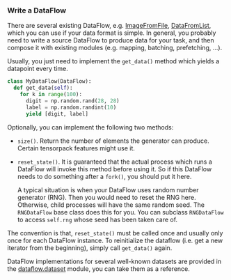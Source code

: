 
### Write a DataFlow

There are several existing DataFlow, e.g. [ImageFromFile](../../modules/dataflow.html#tensorpack.dataflow.ImageFromFile),
[DataFromList](../../http://tensorpack.readthedocs.io/en/latest/modules/dataflow.html#tensorpack.dataflow.DataFromList),
which you can use if your data format is simple.
In general, you probably need to write a source DataFlow to produce data for your task,
and then compose it with existing modules (e.g. mapping, batching, prefetching, ...).

Usually, you just need to implement the `get_data()` method which yields a datapoint every time.
```python
class MyDataFlow(DataFlow):
  def get_data(self):
    for k in range(100):
      digit = np.random.rand(28, 28)
      label = np.random.randint(10)
      yield [digit, label]
```

Optionally, you can implement the following two methods:

+ `size()`. Return the number of elements the generator can produce. Certain tensorpack features might use it.

+ `reset_state()`. It is guaranteed that the actual process which runs a DataFlow will invoke this method before using it.
	So if this DataFlow needs to do something after a `fork()`, you should put it here.

	A typical situation is when your DataFlow uses random number generator (RNG). Then you would need to reset the RNG here.
	Otherwise, child processes will have the same random seed. The `RNGDataFlow` base class does this for you.
	You can subclass `RNGDataFlow` to access `self.rng` whose seed has been taken care of.

The convention is that, `reset_state()` must be called once and usually only once for each DataFlow instance.
To reinitialize the dataflow (i.e. get a new iterator from the beginning), simply call `get_data()` again.

DataFlow implementations for several well-known datasets are provided in the
[dataflow.dataset](../../modules/dataflow.dataset.html)
module, you can take them as a reference.
